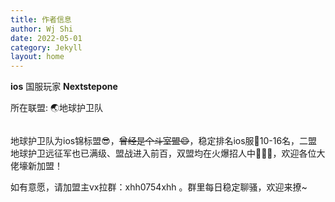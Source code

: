 ```yaml
---
title: 作者信息
author: Wj Shi
date: 2022-05-01
category: Jekyll
layout: home
---
```




**ios** 国服玩家 **Nextstepone** 

所在联盟: 🌏地球护卫队

<img src="https://www.nextstepone.ltd/mff/images/lianmeng.png" alt="" referrerpolicy="no-referrer">



地球护卫队为ios锦标盟😎，~~曾经是个斗室盟😄~~，稳定排名ios服📱10-16名，二盟地球护卫远征军也已满级、盟战进入前百，双盟均在火爆招人中🎉🎉🎉，欢迎各位大佬壕新加盟！

如有意愿，请加盟主vx拉群：xhh0754xhh   。群里每日稳定聊骚，欢迎来撩~

<img src="https://www.nextstepone.ltd/mff/images/lianmeng2.png" alt="" referrerpolicy="no-referrer">

